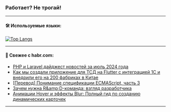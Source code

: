 ### Работает? Не трогай!

---
<!--
#### 🛠️ Technical stack:

![Java](https://img.shields.io/badge/Java-informational?logo=Oracle&style=flat&logoColor=white&color=FF4500)
![Kotlin](https://img.shields.io/badge/Kotlin-informational?logo=Kotlin&style=flat&logoColor=white&color=774D97)
![TS](https://img.shields.io/badge/TypeScript-informational?logo=typeScript&style=flat&logoColor=black&color=017acc)
![Python](https://img.shields.io/badge/Python-informational?logo=Python&style=flat&logoColor=black&color=ffdd54) <br>
![Spring](https://img.shields.io/badge/Spring-informational?logo=Spring&style=flat&logoColor=white&color=6DB33F) 
![SpringBoot](https://img.shields.io/badge/SpringBoot-informational?logo=SpringBoot&style=flat&logoColor=white&color=6DB33F)
![Nest](https://img.shields.io/badge/NestJS-informational?logo=NestJS&style=flat&logoColor=white&color=E0234E) 
![NodeJS](https://img.shields.io/badge/NodeJS-informational?logo=node.js&style=flat&logoColor=white&color=70A760)<br>
![PostgreSQL](https://img.shields.io/badge/PostgreSQL-informational?logo=PostgreSQL&style=flat&logoColor=white&color=DAA520)
![MongoDB](https://img.shields.io/badge/MongoDB-informational?logo=MongoDB&style=flat&logoColor=white&color=870000)
![Apache](https://img.shields.io/badge/Apache-informational?logo=apache&style=flat&logoColor=white&color=f74e28)

___ 
-->

#### 🛠️ Используемые языки:

[![Top Langs](https://github-readme-stats-u2qms2cxw-advtsettinggmailcoms-projects.vercel.app/api/top-langs/?username=zloylis&langs_count=10&hide_title=true&title_color=e6edf3&size_weight=0.5&count_weight=0.5&layout=compact&hide_progress=true&hide_border=true&theme=dracula)](https://github.com/zloylis)

<!---


####  :octocat:&nbsp;&nbsp; Статистика:

![GitHub stats](https://github-readme-stats-u2qms2cxw-advtsettinggmailcoms-projects.vercel.app/api?username=zloylis&show_icons=true&hide_border=true&theme=dracula&title_color=e6edf3&include_all_commits=true&count_private=true&hide_rank=false&hide_title=true&rank_icon=github)
-->
---

#### 💬 Свежее с habr.com:

<!-- BLOG-POST-LIST:START -->
- [PHP и Laravel дайджест новостей за июль 2024 года](https://habr.com/ru/articles/835574/?utm_source=habrahabr&utm_medium=rss&utm_campaign=835574)
- [Как мы создали приложение для ТСД на Flutter с интеграцией 1С и внедрили его на 200 фабриках в Китае](https://habr.com/ru/companies/zenden_it/articles/836282/?utm_source=habrahabr&utm_medium=rss&utm_campaign=836282)
- [[Перевод] Понимание спецификации ECMAScript, часть 3](https://habr.com/ru/articles/836314/?utm_source=habrahabr&utm_medium=rss&utm_campaign=836314)
- [Зачем нужна R&amp;amp;D-команда: взгляд разработчика](https://habr.com/ru/companies/cloud_ru/articles/836272/?utm_source=habrahabr&utm_medium=rss&utm_campaign=836272)
- [Анимации Hover и эффекты Blur: Полный гид по созданию динамических карточек](https://habr.com/ru/articles/836308/?utm_source=habrahabr&utm_medium=rss&utm_campaign=836308)
<!-- BLOG-POST-LIST:END -->

---
